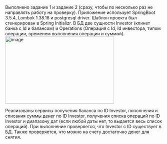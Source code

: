 Выполнено задание 1 и задание 2 (сразу, чтобы по несколько раз не направлять работу на проверку).
Приложение использует SpringBoot 3.5.4, Lombok 1.38.18 и postgresql driver. Шаблон проекта был сгенерирован в Spring Initializr.
В БД две сущности Investor (клинет банка с Id и балансом) и Operations (Операция с Id, Id инвестора, типом операции, временем выполнения операции и суммой).
<img width="348" height="216" alt="image" src="https://github.com/user-attachments/assets/22ea9dc0-d55d-4515-aea5-eb523d4fcec5" />


Реализованы сервисы получения баланса по ID Investor, пополнения и списания суммы денег по ID Investor, получения списка операций по ID Investor и диапазону дат (если любой даты нет, то выдается весь список операций).
При выполнение проверяется, что Investor с ID существует в БД. Также проверяется, что можно на счету достаточно денег для снятия.
